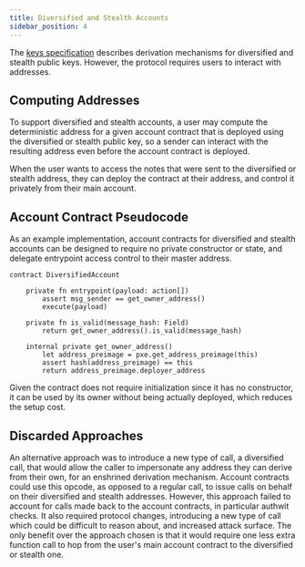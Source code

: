 ```yaml
---
title: Diversified and Stealth Accounts
sidebar_position: 4
---
```


The [keys specification](./specification.md) describes derivation mechanisms for diversified and stealth public keys. However, the protocol requires users to interact with addresses. 

## Computing Addresses

To support diversified and stealth accounts, a user may compute the deterministic address for a given account contract that is deployed using the diversified or stealth public key, so a sender can interact with the resulting address even before the account contract is deployed.

When the user wants to access the notes that were sent to the diversified or stealth address, they can deploy the contract at their address, and control it privately from their main account.

## Account Contract Pseudocode

As an example implementation, account contracts for diversified and stealth accounts can be designed to require no private constructor or state, and delegate entrypoint access control to their master address.

```
contract DiversifiedAccount

    private fn entrypoint(payload: action[])
        assert msg_sender == get_owner_address()
        execute(payload)
    
    private fn is_valid(message_hash: Field)
        return get_owner_address().is_valid(message_hash)
    
    internal private get_owner_address()
        let address_preimage = pxe.get_address_preimage(this)
        assert hash(address_preimage) == this
        return address_preimage.deployer_address
```

<!-- TODO: The implementation above hinges on whether `deployer_address` for a contract is the actual deployer, or is the ContractDeployer contract. -->

Given the contract does not require initialization since it has no constructor, it can be used by its owner without being actually deployed, which reduces the setup cost.

<!-- TODO: The above requires that we implement "using a contract without deploying it if it has no constructor", or "constructor abstraction", both of which are a bit controversial. -->

## Discarded Approaches

An alternative approach was to introduce a new type of call, a diversified call, that would allow the caller to impersonate any address they can derive from their own, for an enshrined derivation mechanism. Account contracts could use this opcode, as opposed to a regular call, to issue calls on behalf on their diversified and stealth addresses. However, this approach failed to account for calls made back to the account contracts, in particular authwit checks. It also required protocol changes, introducing a new type of call which could be difficult to reason about, and increased attack surface. The only benefit over the approach chosen is that it would require one less extra function call to hop from the user's main account contract to the diversified or stealth one.